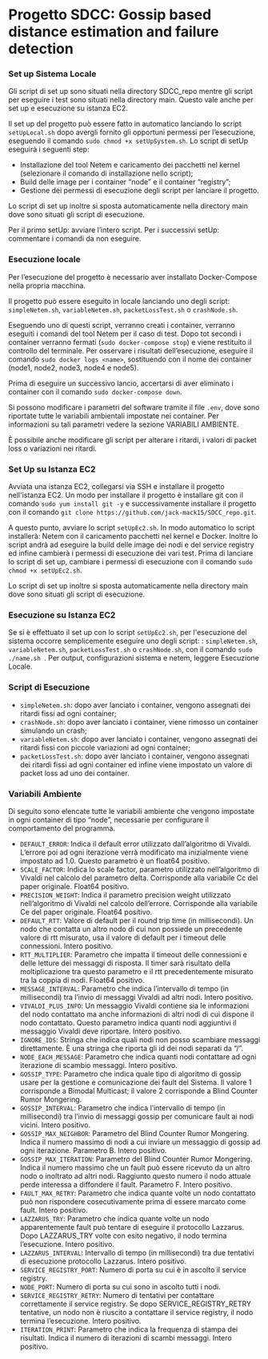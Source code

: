 # Progetto SDCC: Gossip based distance estimation and failure detection

### Set up Sistema Locale
Gli script di set up sono situati nella directory SDCC_repo mentre gli script per eseguire i test sono situati nella directory main. Questo vale anche per set up e esecuzione su istanza EC2.

Il set up del progetto può essere fatto in automatico lanciando lo script `setUpLocal.sh` dopo avergli fornito gli opportuni permessi per l’esecuzione, eseguendo il comando `sudo chmod +x setUpSystem.sh`.
Lo script di setUp eseguirà i seguenti step:
-	Installazione del tool Netem e caricamento dei pacchetti nel kernel (selezionare il comando di installazione nello script);
-	Build delle image per i container “node” e il container “registry”;
-	Gestione dei permessi di esecuzione degli script per lanciare il progetto.

Lo script di set up inoltre si sposta automaticamente nella directory main dove sono situati gli script di esecuzione.

Per il primo setUp: avviare l’intero script. Per i successivi setUp: commentare i comandi da non eseguire.

### Esecuzione locale
Per l’esecuzione del progetto è necessario aver installato Docker-Compose nella propria macchina.

Il progetto può essere eseguito in locale lanciando uno degli script: `simpleNetem.sh`, `variableNetem.sh`, `packetLossTest.sh` o `crashNode.sh`. 

Eseguendo uno di questi script, verranno creati i container, verranno eseguiti i comandi del tool Netem per il caso di test. Dopo tot secondi i container verranno fermati (`sudo docker-compose stop`) e viene restituito il controllo del terminale. Per osservare i risultati dell’esecuzione, eseguire il comando `sudo docker logs <name>`, sostituendo <name> con il nome dei container (node1, node2, node3, node4 e node5).

Prima di eseguire un successivo lancio, accertarsi di aver eliminato i container con il comando `sudo docker-compose down`.

Si possono modificare i parametri del software tramite il file `.env`, dove sono riportate tutte le variabili ambientali impostate nei container. Per informazioni su tali parametri vedere la sezione VARIABILI AMBIENTE.

È possibile anche modificare gli script per alterare i ritardi, i valori di packet loss o variazioni nei ritardi.



### Set Up su Istanza EC2
Avviata una istanza EC2, collegarsi via SSH e installare il progetto nell'istanza EC2. Un modo per installare il progetto è installare git con il comando `sudo yum install git -y` e successivamente installare il progetto con il comando `git clone https://github.com/jack-mack15/SDCC_repo.git`. 

A questo punto, avviare lo script `setUpEc2.sh`. In modo automatico lo script installerà: Netem con il caricamento pacchetti nel kernel e Docker. Inoltre lo script andrà ad eseguire la build delle image dei nodi e del service registry ed infine cambierà i permessi di esecuzione dei vari test. Prima di lanciare lo script di set up, cambiare i permessi di esecuzione con il comando `sudo chmod +x setUpEc2.sh`.

Lo script di set up inoltre si sposta automaticamente nella directory main dove sono situati gli script di esecuzione.

### Esecuzione su Istanza EC2
Se si è effettuato il set up con lo script `setUpEc2.sh`, per l'esecuzione del sistema occorre semplicemente eseguire uno degli script: : `simpleNetem.sh`, `variableNetem.sh`, `packetLossTest.sh` o `crashNode.sh`, con il comando `sudo ./name.sh `. 
Per output, configurazioni sistema e netem, leggere Esecuzione Locale.

### Script di Esecuzione
-	`simpleNetem.sh`: dopo aver lanciato i container, vengono assegnati dei ritardi fissi ad ogni container;
-	`crashNode.sh`: dopo aver lanciato i container, viene rimosso un container simulando un crash;
-	`variableNetem.sh`: dopo aver lanciato i container, vengono assegnati dei ritardi fissi con piccole variazioni ad ogni container;
-	`packetLossTest.sh`: dopo aver lanciato i container, vengono assegnati dei ritardi fissi ad ogni container ed infine viene impostato un valore di packet loss ad uno dei container.

### Variabili Ambiente
Di seguito sono elencate tutte le variabili ambiente che vengono impostate in ogni container di tipo “node”, necessarie per configurare il comportamento del programma.
-	`DEFAULT_ERROR`: Indica il default error utilizzato dall’algoritmo di Vivaldi. L’errore poi ad ogni iterazione verrà modificato ma inizialmente viene impostato ad 1.0. Questo parametro è un float64 positivo.
-	`SCALE_FACTOR`: Indica lo scale factor, parametro utilizzato nell’algoritmo di Vivaldi nel calcolo del parametro delta. Corrisponde alla variabile Cc del paper originale. Float64 positivo.  
-	`PRECISION_WEIGHT`: Indica il parametro precision weight utilizzato nell’algoritmo di Vivaldi nel calcolo dell’errore. Corrisponde alla variabile Ce del paper originale. Float64 positivo.
-	`DEFAULT_RTT`: Valore di default per il round trip time (in millisecondi). Un nodo che contatta un altro nodo di cui non possiede un precedente valore di rtt misurato, usa il valore di default per i timeout delle connessioni. Intero positivo.
-	`RTT_MULTIPLIER`: Parametro che impatta il timeout delle connessioni e delle letture dei messaggi di risposta. Il timer sarà risultato della moltiplicazione tra questo parametro e il rtt precedentemente misurato tra la coppia di nodi. Float64 positivo.
-	`MESSAGE_INTERVAL`: Parametro che indica l’intervallo di tempo (in millisecondi) tra l’invio di messaggi Vivaldi ad altri nodi. Intero positivo.
-	`VIVALDI_PLUS_INFO`: Un messaggio Vivaldi contiene sia le informazioni del nodo contattato ma anche informazioni di altri nodi di cui dispone il nodo contattato. Questo parametro indica quanti nodi aggiuntivi il messaggio Vivaldi deve riportare. Intero positivo.
-	`IGNORE_IDS`: Stringa che indica quali nodi non posso scambiare messaggi direttamente. È una stringa che riporta gli id dei nodi separati da “/”.
-	`NODE_EACH_MESSAGE`: Parametro che indica quanti nodi contattare ad ogni iterazione di scambio messaggi. Intero positivo.
-	`GOSSIP_TYPE`: Parametro che indica quale tipo di algoritmo di gossip usare per la gestione e comunicazione dei fault del Sistema. Il valore 1 corrisponde a Bimodal Multicast; il valore 2 corrisponde a Blind Counter Rumor Mongering.
-	`GOSSIP_INTERVAL`: Parametro che indica l’intervallo di tempo (in millisecondi) tra l’invio di messaggi gossip per comunicare fault ai nodi vicini. Intero positivo.
-	`GOSSIP_MAX_NEIGHBOR`: Parametro del Blind Counter Rumor Mongering. Indica il numero massimo di nodi a cui inviare un messaggio di gossip ad ogni iterazione. Parametro B. Intero positivo. 
-	`GOSSIP_MAX_ITERATION`: Parametro del Blind Counter Rumor Mongering. Indica il numero massimo che un fault può essere ricevuto da un altro nodo o inoltrato ad altri nodi. Raggiunto questo numero il nodo attuale perde interessa a diffondere il fault. Parametro F. Intero positivo.
-	`FAULT_MAX_RETRY`: Parametro che indica quante volte un nodo contattato può non rispondere cosecutivamente prima di essere marcato come fault. Intero positivo.
-	`LAZZARUS_TRY`: Parametro che indica quante volte un nodo apparentemente fault può tentare di eseguire il protocollo Lazzarus. Dopo LAZZARUS_TRY volte con esito negativo, il nodo termina l’esecuzione. Intero positivo.
-	`LAZZARUS_INTERVAL`: Intervallo di tempo (in millisecondi) tra due tentativi di esecuzione protocollo Lazzarus. Intero positivo.
-	`SERVICE_REGISTRY_PORT`: Numero di porta su cui è in ascolto il service registry. 
-	`NODE_PORT`: Numero di porta su cui sono in ascolto tutti i nodi.
-	`SERVICE_REGISTRY_RETRY`: Numero di tentativi per contattare correttamente il service registry. Se dopo SERVICE_REGISTRY_RETRY tentative, un nodo non è riuscito a contattare il service registry, il nodo termina l’esecuzione. Intero positivo.
-	`ITERATION_PRINT`: Parametro che indica la frequenza di stampa dei risultati. Indica il numero di iterazioni di scambi messaggi. Intero positivo.


